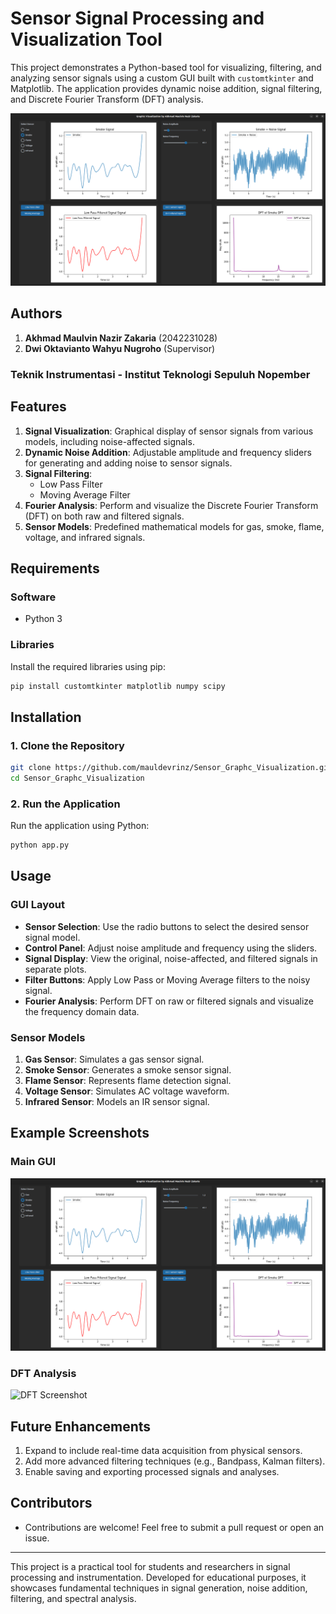 # Sensor Signal Processing and Visualization Tool

This project demonstrates a Python-based tool for visualizing, filtering, and analyzing sensor signals using a custom GUI built with `customtkinter` and Matplotlib. The application provides dynamic noise addition, signal filtering, and Discrete Fourier Transform (DFT) analysis.

![alt text](https://github.com/mauldevrinz/Sensor_Graphc_Visualization/blob/main/GUI_VISUALIZATION.png)

## Authors
1. **Akhmad Maulvin Nazir Zakaria** (2042231028)
2. **Dwi Oktavianto Wahyu Nugroho** (Supervisor)

### Teknik Instrumentasi - Institut Teknologi Sepuluh Nopember

## Features

1. **Signal Visualization**: Graphical display of sensor signals from various models, including noise-affected signals.
2. **Dynamic Noise Addition**: Adjustable amplitude and frequency sliders for generating and adding noise to sensor signals.
3. **Signal Filtering**:
   - Low Pass Filter
   - Moving Average Filter
4. **Fourier Analysis**: Perform and visualize the Discrete Fourier Transform (DFT) on both raw and filtered signals.
5. **Sensor Models**: Predefined mathematical models for gas, smoke, flame, voltage, and infrared signals.

## Requirements

### Software
- Python 3

### Libraries
Install the required libraries using pip:
```bash
pip install customtkinter matplotlib numpy scipy
```

## Installation

### 1. Clone the Repository
```bash
git clone https://github.com/mauldevrinz/Sensor_Graphc_Visualization.git
cd Sensor_Graphc_Visualization
```

### 2. Run the Application
Run the application using Python:
```bash
python app.py
```

## Usage

### GUI Layout
- **Sensor Selection**: Use the radio buttons to select the desired sensor signal model.
- **Control Panel**: Adjust noise amplitude and frequency using the sliders.
- **Signal Display**: View the original, noise-affected, and filtered signals in separate plots.
- **Filter Buttons**: Apply Low Pass or Moving Average filters to the noisy signal.
- **Fourier Analysis**: Perform DFT on raw or filtered signals and visualize the frequency domain data.

### Sensor Models
1. **Gas Sensor**: Simulates a gas sensor signal.
2. **Smoke Sensor**: Generates a smoke sensor signal.
3. **Flame Sensor**: Represents flame detection signal.
4. **Voltage Sensor**: Simulates AC voltage waveform.
5. **Infrared Sensor**: Models an IR sensor signal.

## Example Screenshots
### Main GUI
![GUI Screenshot](https://github.com/mauldevrinz/Sensor_Graphc_Visualization/blob/main/GUI_VISUALIZATION.png)

### DFT Analysis
![DFT Screenshot](https://github.com/mauldevrinz/Sensor_Graphc_Visualization/blob/main/DFT_VISUALIZATION.png)

## Future Enhancements
1. Expand to include real-time data acquisition from physical sensors.
2. Add more advanced filtering techniques (e.g., Bandpass, Kalman filters).
3. Enable saving and exporting processed signals and analyses.

## Contributors
- Contributions are welcome! Feel free to submit a pull request or open an issue.

---

This project is a practical tool for students and researchers in signal processing and instrumentation. Developed for educational purposes, it showcases fundamental techniques in signal generation, noise addition, filtering, and spectral analysis.

